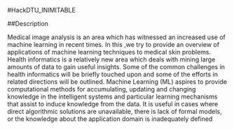 #HackDTU_INIMITABLE

##Description

Medical image analysis is an area which has witnessed an increased use of machine learning in recent times. In this ,we try to provide an overview of applications of machine learning techniques to medical skin problems. Health informatics is a relatively new area which deals with mining large amounts of data to gain useful insights. Some of the common challenges in health informatics will be briefly touched upon and some of the efforts in related directions will be outlined.
          Machine Learning (ML) aspires to provide computational methods for accumulating, updating and changing knowledge in the intelligent systems and particular learning mechanisms that assist to induce knowledge from the data. It is useful in cases where direct algorithmic solutions are unavailable, there is lack of formal models, or the knowledge about the application domain is inadequately defined